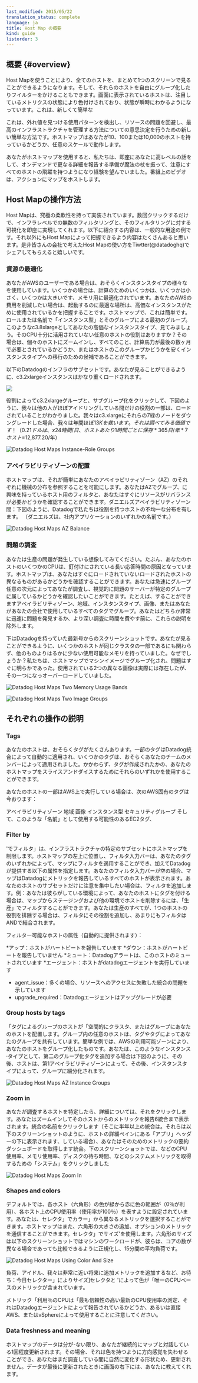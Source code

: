 ```yaml
---
last_modified: 2015/05/22
translation_status: complete
language: ja
title: Host Map の概要
kind: guide
listorder: 3
---
```


<!--
## Overview {#overview}

Host Maps let you see all of your hosts together on one screen, grouped however you want, filtered however you want, with metrics made instantly comprehensible via color and shape. This is a new and simple way to spot outliers, detect usage patterns, avoid resource problems, and make decisions about how to best manage your infrastructure. Host Maps work at any scale, whether you have 10, 100 or 10,000 hosts.

When you use Host Maps, we wanted the experience to be like waving a magic wand, and having every host leap to attention, telling you the high-level story instantly, ready to report further details on demand. The video above shows Host Maps in action. -->

## 概要 {#overview}

Host Mapを使うことにより、全てのホストを、まとめて1つのスクリーンで見ることができるようになります。そして、それらのホストを自由にグループ化したりフイルターをかけることもできます。画面に表示されているホストは、注目しているメトリクスの状態により色付けされており、状態が瞬時にわかるようになっています。これは、新しくて簡単な


これは、外れ値を見つける使用パターンを検出し、リソースの問題を回避し、最高のインフラストラクチャを管理する方法についての意思決定を行うための新しい簡単な方法です。ホストマップはあなたが10、100または10,000のホストを持っているかどうか、任意のスケールで動作します。

あなたがホストマップを使用すると、私たちは、即座にあなたに高レベルの話をして、オンデマンドで更なる詳細を報告する準備が魔法の杖を振って、注意にすべてのホストの飛躍を持つようになり経験を望んでいました。番組上のビデオは、アクションにマップをホストします。


<!-- ## Ways to use it

We built Host Maps for ultimate flexibility; with just a few clicks, you can ask innumerable infrastructure-level questions and get instant, visual answers. Below are some common uses, but we would also love to hear on twitter about the ways you use Host Maps at your company (@datadoghq). -->

## Host Mapの操作方法

Host Mapは、究極の柔軟性を持って実装されています。数回クリックするだけで、インフラレベルでの無数のフィルタリングと、そのフィルタリングに対する可視化を即座に実現してくれます。以下に紹介する内容は、一般的な用途の例です。それ以外にもHost Mapによって把握できるよう内容はたくさんあると思います。是非皆さんの会社で考えたHost Mapの使い方をTiwtter(@datadoghq)でシェアしてもらえると嬉しいです。


<!-- ### Resource Optimization

If you are an AWS user, you probably use a variety of instance types. Some instances are optimized for memory, some for compute, some are small, some are big. If you want to reduce your AWS spend, a great place to start is by figuring out what the expensive instances are used for. With Host Maps this is easy. First group by “instance-type” and then group by role or name. Take a look at your expensive instance types, such as c3.8xlarge. Are there any host roles whose CPU is underutilized? If so, you can zoom in to individual hosts and see whether all that computational horsepower has been needed in the last several months, or whether this group of hosts is a candidate for migrating to a cheaper instance type.

Below is a subset of Datadog’s infrastructure. As you can see, c3.2xlarge instances are pretty heavily loaded.

![](/static/images/hostmappart1image2.png)

As seen below, by clicking on the c3.2xlarge group and then sub-grouping by role, we found that only some of the roles are loaded, while others are nearly idling. If we downgraded those 7 green nodes to a c3.xlarge, we would save almost $13K per year. That’s worth investigating! ( $0.21 saved per hour per host x 24 hr/day * 365 days/year * 7 hosts = $12,877.20 / year )

![Datadog Host Maps Instance-Role Groups](/static/images/hostmappart1image3.png) -->

### 資源の最適化

あなたがAWSのユーザーである場合は、おそらくインスタンスタイプの様々なを使用しています。いくつかの場合は、計算のためのいくつかは、いくつかは小さく、いくつかは大きいです、メモリ用に最適化されています。あなたのAWSの費用を削減したい場合は、起動するのに最適な場所は、高価なインスタンスがために使用されているかを把握することです。ホストマップで、これは簡単です。ロールまたは名前で「インスタンス型」とそのグループによる最初のグループ。このようなc3.8xlargeとしてあなたの高価なインスタンスタイプ、見てみましょう。そのCPU十分に活用されていない任意のホストの役割はありますか？その場合は、個々のホストにズームインし、すべてのこと、計算馬力が最後の数ヶ月で必要とされているかどうか、またはホストのこのグループかどうかを安くインスタンスタイプへの移行のための候補であることができます。

以下のDatadogのインフラのサブセットです。あなたが見ることができるように、c3.2xlargeインスタンスはかなり重くロードされます。


![](/static/images/hostmappart1image2.png)

役割によってc3.2xlargeグループと、サブグループ化をクリックして、下図のように、我々は他の人がほぼアイドリングしている間だけの役割の一部は、ロードされていることがわかりました。我々はc3.xlargeにそれらの7緑のノードをダウングレードした場合、我々は年間ほぼ$13Kを救います。それは調べてみる価値です！ （0.21ドルは、x24時間/日、ホストあたり1時間ごとに保存*365日/年*7ホスト=$12,877.20/年）

![Datadog Host Maps Instance-Role Groups](/static/images/hostmappart1image3.png)


<!-- ### Availability Zone Placement

Host maps make it easy to see distributions of machines in each of your availability zones (AZ). Filter for the hosts you are interested in, group by AZ, and you can immediately see whether resources need rebalancing. As seen below, at Datadog we have an uneven distribution of hosts with role:daniels across availability zones. (Daniels is the name of one of our internal applications.)

![Datadog Host Maps AZ Balance](/static/images/hostmappart1image4.png) -->

### アベイラビリティゾーンの配置

ホストマップは、それが簡単にあなたのアベイラビリティゾーン（AZ）のそれぞれに機械の分布を参照することを可能にします。あなたはAZでグループ、に興味を持っているホスト用のフィルタと、あなたはすぐにリソースがリバランスが必要かどうかを確認することができます。ダニエルズアベイラビリティゾーン間：下図のように、Datadogで私たちは役割を持つホストの不均一な分布を有します。 （ダニエルズは、社内アプリケーションのいずれかの名前です。）

![Datadog Host Maps AZ Balance](/static/images/hostmappart1image4.png)


<!-- ### Problem Investigation

Imagine you are having a problem in production. Maybe the CPUs on some of your hosts are pegged, which is causing long response times. Host Maps can help you quickly see whether there is anything different about the loaded and not-loaded hosts. You can rapidly group by any dimension you would like to investigate, and visually determine whether the problem servers belong to a certain group. For example, you can group by availability zone, region, instance type, image, or any tag that you use at your company. You will either find a problem very quickly, or rule out these explanations before spending time on deeper investigations.

Below is a screenshot from a recent issue we had a Datadog. As you can see, some hosts had much less usable memory than others, despite being part of the same cluster. Why? We grouped by machine image in Host Maps, and the problem was immediately clear: there were in fact two different images in use, and one of them had become overloaded.

![Datadog Host Maps Two Memory Usage Bands](/static/images/hostmappart1image5.png)

![Datadog Host Maps Two Image Groups](/static/images/hostmappart1image6.png) -->

### 問題の調査

あなたは生産の問題が発生している想像してみてください。たぶん、あなたのホストのいくつかのCPUは、釘付けにされている長い応答時間の原因となっています。ホストマップは、あなたはすぐにロードされていないロードされたホストの異なるものがあるかどうかを確認することができます。あなたは急速にグループ任意の次元によってあなたが調査し、視覚的に問題のサーバーが特定のグループに属しているかどうかを確認したいことができます。たとえば、することができますアベイラビリティゾーン、地域、インスタンスタイプ、画像、またはあなたがあなたの会社で使用しているすべてのタグでグループ。あなたはどちらか非常に迅速に問題を発見するか、より深い調査に時間を費やす前に、これらの説明を除外します。

下はDatadogを持っていた最新号からのスクリーンショットです。あなたが見ることができるように、いくつかのホストが同じクラスタの一部であるにも関わらず、他のものよりはるかに少ない使用可能なメモリを持っていました。なぜでしょうか？私たちは、ホストマップでマシンイメージでグループ化され、問題はすぐに明らかであった。使用されている2つの異なる画像は実際には存在したが、その一つになっオーバーロードしていました。

![Datadog Host Maps Two Memory Usage Bands](/static/images/hostmappart1image5.png)

![Datadog Host Maps Two Image Groups](/static/images/hostmappart1image6.png)


<!-- ## More Details -->
## それぞれの操作の説明

<!-- ### Tags

Your hosts probably have a lot of tags. Some tags are applied automatically by Datadog integrations, and some tags were probably applied by members of your team. Regardless of how the tags were created, you can use any of them to slice and dice your Host Maps.

If some of your hosts are running on AWS, the following AWS-specific tags are available to you right now:

* availability-zone
* region
* image
* instance-type
* security-group
* and any EC2 tags you might use, such as ‘name’ -->

### Tags

あなたのホストは、おそらくタグがたくさんあります。一部のタグはDatadog統合によって自動的に適用され、いくつかのタグは、おそらくあなたのチームのメンバーによって適用されました。かかわらず、タグが作成されたかの、あなたのホストマップをスライスアンドダイスするためにそれらのいずれかを使用することができます。

あなたのホストの一部はAWS上で実行している場合は、次のAWS固有のタグは今おります：

アベイラビリティゾーン
地域
画像
インスタンス型
セキュリティグループ
そして、このような「名前」として使用する可能性のあるEC2タグ、


<!-- ### Filter by

‘Filter by’ limits the Host Maps to a specific subset of your infrastructure. Located in the top-left of Host Maps, the filter input bar lets you filter your map by any of your tags, plus the Datadog-provided attributes below. If your filter input bar is empty, then the map displays all hosts that are reporting metrics to Datadog. If you want to focus your attention on just a subset of your hosts, then add filters. Example: if you tag your hosts by the environment they are in, you can filter by ‘production’ to remove hosts in your staging and other environments from the map. If you want to eliminate all but one host role in production, then add that role to the filter, too—the filters will be ANDed together.

Filterable host attributes (automatically provided):

* up : the host is reporting a heartbeat
* down : the host is not reporting a heartbeat
* muted : Datadog alerts are muted for this host
* agent : the host is running the datadog agent
* agent_issue : often indicates an integration problem such failed access to a resource
* upgrade_required : the Datadog agent requires an upgrade -->

### Filter by

'でフィルタ」は、インフラストラクチャの特定のサブセットにホストマップを制限します。ホストマップの左上に位置し、フィルタ入力バーは、あなたのタグのいずれかによって、マップにフィルタを適用することができ、加えてDatadogが提供する以下の属性を指定します。あなたのフィルタ入力バーが空の場合、マップはDatadogにメトリックを報告しているすべてのホストが表示されます。あなたのホストのサブセットだけに注意を集中したい場合は、フィルタを追加します。例：あなたは彼らがしている環境によって、あなたのホストにタグを付ける場合は、マップからステージングおよび他の環境でホストを削除するには、「生産」でフィルタすることができます。あなたは生産のすべてが、1つのホストの役割を排除する場合は、フィルタにその役割を追加し、あまりにもフィルタはANDで結合されます。

フィルター可能なホストの属性（自動的に提供されます）：

*アップ：ホストがハートビートを報告しています
*ダウン：ホストがハートビートを報告していません
*ミュート：Datadogアラートは、このホストのミュートされています
*エージェント：ホストがdatadogエージェントを実行しています
* agent_issue：多くの場合、リソースへのアクセスに失敗した統合の問題を示しています
* upgrade_required：Datadogエージェントはアップグレードが必要

<!-- ### Group hosts by tags

‘Group hosts by tags’ spatially arranges your hosts into clusters, or groups. Any host in a group shares the tag or tags you group by. A simple example is grouping your hosts by AWS availability zone. If you add a second grouping tag, such as instance type, then the hosts will be further subdivided into groups, first by availability zone and then by instance type, as seen below.

![Datadog Host Maps AZ Instance Groups](/static/images/hostmappart2image2.png) -->

### Group hosts by tags

「タグによるグループのホストが「空間的にクラスタ、またはグループにあなたのホストを配置します。グループ内の任意のホストは、タグやタグによってあなたのグループを共有しています。簡単な例では、AWSの利用可能ゾーンにより、あなたのホストをグループ化したものです。あなたは、このようなインスタンス·タイプとして、第二のグループ化タグを追加する場合は下図のように、その後、ホストは、第1アベイラビリティゾーンによって、その後、インスタンスタイプによって、グループに細分化されます。

![Datadog Host Maps AZ Instance Groups](/static/images/hostmappart2image2.png)


<!-- ### Zoom in

When you’ve identified a host that you want to investigate, click it for details. You will zoom in and see up to six integrations reporting metrics from that host. (If there are more than six integrations, they will be listed under the “Apps” header in the host’s detail pane, as in the screenshot below.) Click the name of an integration, and you will get a condensed dashboard of metrics for that integration. In the screenshot below, we have clicked “system” to get system metrics such as CPU usage, memory usage, disk latency, etc.

![Datadog Host Maps Zoom In](/static/images/blog-host-maps-01.png) -->

### Zoom in

あなたが調査するホストを特定したら、詳細については、それをクリックします。あなたはズームインしてそのホストからのメトリックを報告6統合まで表示されます。統合の名前をクリックします（そこに半年以上の統合は。それらは以下のスクリーンショットのように、ホストの詳細ペインにある「アプリ」ヘッダーの下に表示されます、している場合）、あなたはそのためのメトリックの要約ダッシュボードを取得します統合。下のスクリーンショットでは、などのCPU使用率、メモリ使用率、ディスクの待ち時間、などのシステムメトリックを取得するための「システム」をクリックしました

![Datadog Host Maps Zoom In](/static/images/blog-host-maps-01.png)


<!-- ### Shapes and colors

By default the color of each host (hexagon) is set to represent the percentage of CPU usage on each host, where the color ranges from green (0% utilized) to red (100% utilized). You can select different metrics from the ‘Color by’ selector. The Host Maps can also communicate an additional, optional metric with the size of the hexagon; use the ‘Size by’ selector. In the screenshot below the size of the hexagons is the 15 minute average load, normalized so that machines’ workloads can be compared even if they have different numbers of cores.

![Datadog Host Maps Using Color And Size](/static/images/hostmappart2image4.png)

Today the ‘Color by’ selector and ‘Size by’ selector contain only CPU-based metrics: load, idle, wait, etc. We will be adding additional metrics in the very near future.

Note that the “% CPU utilized” metric uses the most reliable and up-to-date measurement of CPU utilization, whether it is being reported by the Datadog agent, or directly by AWS, or vSphere. -->

### Shapes and colors

デフォルトでは、各ホスト（六角形）の色が緑から赤に色の範囲が（0％が利用）、各ホスト上のCPU使用率（使用率が100％）を表すように設定されています。あなたは、セレクタ」でカラー」から異なるメトリックを選択することができます。ホストマップはまた、六角形の大きさの追加、オプションのメトリックを通信することができます。セレクタ」でサイズ'を使用します。六角形のサイズは以下のスクリーンショットではマシンのワークロードが、彼らは、コアの数が異なる場合であっても比較できるように正規化し、15分間の平均負荷です。

![Datadog Host Maps Using Color And Size](/static/images/hostmappart2image4.png)

負荷、アイドル、我々は非常に近い将来に追加メトリックを追加するなど、お待ち：今日セレクター」によりサイズ]セレクタと 'によって色が「唯一のCPUベースのメトリックが含まれています。

メトリック「利用％のCPUは「最も信頼性の高い最新のCPU使用率の測定、それはDatadogエージェントによって報告されているかどうか、あるいは直接AWS、またはvSphereによって使用することに注意してください。


<!-- ### Data freshness and meaning

Data in the Host Maps is refreshed about once a minute—unless you are continuously interacting with the map. In that case it will not refresh because it can be disorienting to have colors and shapes spontaneously change while you are still investigating. The bottom right of your screen will tell you when data was last updated. -->

### Data freshness and meaning

ホストマップのデータは分が-ない限り、あなたが継続的にマップと対話している1回程度更新されます。その場合、それは色を持つように方向感覚を失わせることができ、あなたはまだ調査している間に自然に変化する形状ため、更新されません。データが最後に更新されたときに画面の右下には、あなたに教えてくれます。
